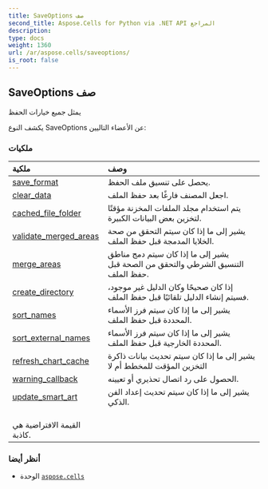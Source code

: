 ```yaml
---
title: SaveOptions صف
second_title: Aspose.Cells for Python via .NET API المراجع
description:
type: docs
weight: 1360
url: /ar/aspose.cells/saveoptions/
is_root: false
---
```

##  SaveOptions صف
يمثل جميع خيارات الحفظ



يكشف النوع SaveOptions عن الأعضاء التاليين:

###  ملكيات
| ملكية| وصف|
| :- | :- |
| [save_format](/cells/python-net/ar/aspose.cells/saveoptions/save_format) | يحصل على تنسيق ملف الحفظ.|
| [clear_data](/cells/python-net/ar/aspose.cells/saveoptions/clear_data) | اجعل المصنف فارغًا بعد حفظ الملف.|
| [cached_file_folder](/cells/python-net/ar/aspose.cells/saveoptions/cached_file_folder) | يتم استخدام مجلد الملفات المخزنة مؤقتًا لتخزين بعض البيانات الكبيرة.|
| [validate_merged_areas](/cells/python-net/ar/aspose.cells/saveoptions/validate_merged_areas) | يشير إلى ما إذا كان سيتم التحقق من صحة الخلايا المدمجة قبل حفظ الملف.|
| [merge_areas](/cells/python-net/ar/aspose.cells/saveoptions/merge_areas) | يشير إلى ما إذا كان سيتم دمج مناطق التنسيق الشرطي والتحقق من الصحة قبل حفظ الملف.|
| [create_directory](/cells/python-net/ar/aspose.cells/saveoptions/create_directory) | إذا كان صحيحًا وكان الدليل غير موجود، فسيتم إنشاء الدليل تلقائيًا قبل حفظ الملف.|
| [sort_names](/cells/python-net/ar/aspose.cells/saveoptions/sort_names) | يشير إلى ما إذا كان سيتم فرز الأسماء المحددة قبل حفظ الملف.|
| [sort_external_names](/cells/python-net/ar/aspose.cells/saveoptions/sort_external_names) | يشير إلى ما إذا كان سيتم فرز الأسماء المحددة الخارجية قبل حفظ الملف.|
| [refresh_chart_cache](/cells/python-net/ar/aspose.cells/saveoptions/refresh_chart_cache) | يشير إلى ما إذا كان سيتم تحديث بيانات ذاكرة التخزين المؤقت للمخطط أم لا|
| [warning_callback](/cells/python-net/ar/aspose.cells/saveoptions/warning_callback) | الحصول على رد اتصال تحذيري أو تعيينه.|
| [update_smart_art](/cells/python-net/ar/aspose.cells/saveoptions/update_smart_art) | يشير إلى ما إذا كان سيتم تحديث إعداد الفن الذكي.<br/> القيمة الافتراضية هي كاذبة.|



###  أنظر أيضا
* الوحدة [`aspose.cells`](..)
